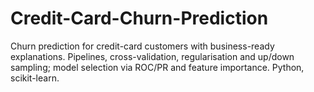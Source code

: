 # Credit-Card-Churn-Prediction
Churn prediction for credit-card customers with business-ready explanations. Pipelines, cross-validation, regularisation and up/down sampling; model selection via ROC/PR and feature importance. Python, scikit-learn.
